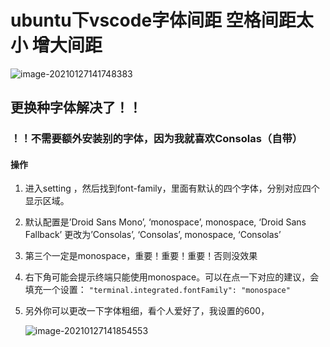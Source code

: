 # ubuntu下vscode字体间距 空格间距太小 增大间距

![image-20210127141748383](/home/mi/.config/Typora/typora-user-images/image-20210127141748383.png)

## 更换种字体解决了！！

### ！！不需要额外安装别的字体，因为我就喜欢Consolas（自带）

#### 操作

1. 进入setting ，然后找到font-family，里面有默认的四个字体，分别对应四个显示区域。

2. 默认配置是’Droid Sans Mono’, ‘monospace’, monospace, ‘Droid Sans Fallback’
   更改为’Consolas’, ‘Consolas’, monospace, ‘Consolas’

3. 第三个一定是monospace，重要！重要！重要！否则没效果

4. 右下角可能会提示终端只能使用monospace。可以在点一下对应的建议，会填充一个设置： `"terminal.integrated.fontFamily": "monospace"`

5. 另外你可以更改一下字体粗细，看个人爱好了，我设置的600，

   ![image-20210127141854553](/home/mi/.config/Typora/typora-user-images/image-20210127141854553.png)

